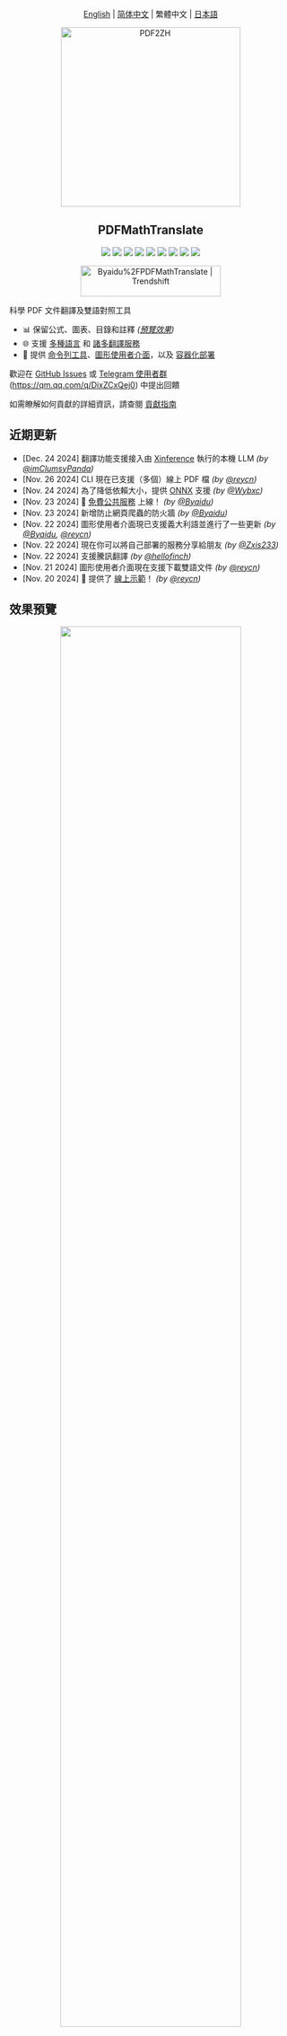 <div align="center">

[English](../README.md) | [简体中文](README_zh-CN.md) | 繁體中文 | [日本語](README_ja-JP.md)

<img src="./images/banner.png" width="320px"  alt="PDF2ZH"/>  

<h2 id="title">PDFMathTranslate</h2>

<p>
  <!-- PyPI -->
  <a href="https://pypi.org/project/pdf2zh/">
    <img src="https://img.shields.io/pypi/v/pdf2zh"/></a>
  <a href="https://pepy.tech/projects/pdf2zh">
    <img src="https://static.pepy.tech/badge/pdf2zh"></a>
  <a href="https://hub.docker.com/repository/docker/byaidu/pdf2zh">
    <img src="https://img.shields.io/docker/pulls/byaidu/pdf2zh"></a>
  <!-- License -->
  <a href="./LICENSE">
    <img src="https://img.shields.io/github/license/Byaidu/PDFMathTranslate"/></a>
  <a href="https://huggingface.co/spaces/reycn/PDFMathTranslate-Docker">
    <img src="https://img.shields.io/badge/%F0%9F%A4%97-Online%20Demo-FF9E0D"/></a>
  <a href="https://www.modelscope.cn/studios/AI-ModelScope/PDFMathTranslate">
    <img src="https://img.shields.io/badge/ModelScope-Demo-blue"></a>
  <a href="https://github.com/Byaidu/PDFMathTranslate/pulls">
    <img src="https://img.shields.io/badge/contributions-welcome-green"/></a>
  <a href="https://gitcode.com/Byaidu/PDFMathTranslate/overview">
    <img src="https://gitcode.com/Byaidu/PDFMathTranslate/star/badge.svg"></a>
  <a href="https://t.me/+Z9_SgnxmsmA5NzBl">
    <img src="https://img.shields.io/badge/Telegram-2CA5E0?style=flat-squeare&logo=telegram&logoColor=white"/></a>
</p>

<a href="https://trendshift.io/repositories/12424" target="_blank"><img src="https://trendshift.io/api/badge/repositories/12424" alt="Byaidu%2FPDFMathTranslate | Trendshift" style="width: 250px; height: 55px;" width="250" height="55"/></a>

</div>

科學 PDF 文件翻譯及雙語對照工具

- 📊 保留公式、圖表、目錄和註釋 *([預覽效果](#preview))*
- 🌐 支援 [多種語言](#language) 和 [諸多翻譯服務](#services)
- 🤖 提供 [命令列工具](#usage)、[圖形使用者介面](#gui)，以及 [容器化部署](#docker)

歡迎在 [GitHub Issues](https://github.com/Byaidu/PDFMathTranslate/issues) 或 [Telegram 使用者群](https://t.me/+Z9_SgnxmsmA5NzBl)(https://qm.qq.com/q/DixZCxQej0) 中提出回饋

如需瞭解如何貢獻的詳細資訊，請查閱 [貢獻指南](https://github.com/Byaidu/PDFMathTranslate/wiki/Contribution-Guide---%E8%B4%A1%E7%8C%AE%E6%8C%87%E5%8D%97)

<h2 id="updates">近期更新</h2>

- [Dec. 24 2024] 翻譯功能支援接入由 [Xinference](https://github.com/xorbitsai/inference) 執行的本機 LLM _(by [@imClumsyPanda](https://github.com/imClumsyPanda))_
- [Nov. 26 2024] CLI 現在已支援（多個）線上 PDF 檔 *(by [@reycn](https://github.com/reycn))*  
- [Nov. 24 2024] 為了降低依賴大小，提供 [ONNX](https://github.com/onnx/onnx) 支援 *(by [@Wybxc](https://github.com/Wybxc))*  
- [Nov. 23 2024] 🌟 [免費公共服務](#demo) 上線！ *(by [@Byaidu](https://github.com/Byaidu))*  
- [Nov. 23 2024] 新增防止網頁爬蟲的防火牆 *(by [@Byaidu](https://github.com/Byaidu))*  
- [Nov. 22 2024] 圖形使用者介面現已支援義大利語並進行了一些更新 *(by [@Byaidu](https://github.com/Byaidu), [@reycn](https://github.com/reycn))*  
- [Nov. 22 2024] 現在你可以將自己部署的服務分享給朋友 *(by [@Zxis233](https://github.com/Zxis233))*  
- [Nov. 22 2024] 支援騰訊翻譯 *(by [@hellofinch](https://github.com/hellofinch))*  
- [Nov. 21 2024] 圖形使用者介面現在支援下載雙語文件 *(by [@reycn](https://github.com/reycn))*  
- [Nov. 20 2024] 🌟 提供了 [線上示範](#demo)！ *(by [@reycn](https://github.com/reycn))*  

<h2 id="preview">效果預覽</h2>

<div align="center">
<img src="./images/preview.gif" width="80%"/>
</div>

<h2 id="demo">線上示範 🌟</h2>

### 免費服務 (<https://pdf2zh.com/>)

你可以立即嘗試 [免費公共服務](https://pdf2zh.com/) 而無需安裝

### 線上示範

你可以直接在 [HuggingFace 上的線上示範](https://huggingface.co/spaces/reycn/PDFMathTranslate-Docker)和[魔搭的線上示範](https://www.modelscope.cn/studios/AI-ModelScope/PDFMathTranslate)進行嘗試，無需安裝。
請注意，示範使用的運算資源有限，請勿濫用。

<h2 id="install">安裝與使用</h2>

我們提供了四種使用此專案的方法：[命令列工具](#cmd)、[便攜式安裝](#portable)、[圖形使用者介面](#gui) 與 [容器化部署](#docker)。

pdf2zh 在執行時需要額外下載模型（`wybxc/DocLayout-YOLO-DocStructBench-onnx`），該模型也可在魔搭（ModelScope）上取得。如果在啟動時下載該模型時遇到問題，請使用如下環境變數：
```shell
set HF_ENDPOINT=https://hf-mirror.com
```

<h3 id="cmd">方法一、命令列工具</h3>

1. 確保已安裝 Python 版本大於 3.8 且小於 3.12  
2. 安裝此程式：

   ```bash
   pip install pdf2zh
   ```

3. 執行翻譯，生成檔案位於 [目前工作目錄](https://chatgpt.com/share/6745ed36-9acc-800e-8a90-59204bd13444)：

   ```bash
   pdf2zh document.pdf
   ```

<h3 id="portable">方法二、便攜式安裝</h3>

無需預先安裝 Python 環境

下載 [setup.bat](https://raw.githubusercontent.com/Byaidu/PDFMathTranslate/refs/heads/main/script/setup.bat) 並直接雙擊執行

<h3 id="gui">方法三、圖形使用者介面</h3>

1. 確保已安裝 Python 版本大於 3.8 且小於 3.12  
2. 安裝此程式：

   ```bash
   pip install pdf2zh
   ```

3. 在瀏覽器中啟動使用：

   ```bash
   pdf2zh -i
   ```

4. 如果您的瀏覽器沒有自動開啟並跳轉，請手動在瀏覽器開啟：

   ```bash
   http://localhost:7860/
   ```

   <img src="./images/gui.gif" width="500"/>

查看 [documentation for GUI](/README_GUI.md) 以獲取詳細說明

<h3 id="docker">方法四、容器化部署</h3>

1. 拉取 Docker 映像檔並執行：

   ```bash
   docker pull byaidu/pdf2zh
   docker run -d -p 7860:7860 byaidu/pdf2zh
   ```

2. 透過瀏覽器開啟：

   ```
   http://localhost:7860/
   ```

用於在雲服務上部署容器映像檔：

<div>
<a href="https://www.heroku.com/deploy?template=https://github.com/Byaidu/PDFMathTranslate">
  <img src="https://www.herokucdn.com/deploy/button.svg" alt="Deploy" height="26"></a>
<a href="https://render.com/deploy">
  <img src="https://render.com/images/deploy-to-render-button.svg" alt="Deploy to Koyeb" height="26"></a>
<a href="https://zeabur.com/templates/5FQIGX?referralCode=reycn">
  <img src="https://zeabur.com/button.svg" alt="Deploy on Zeabur" height="26"></a>
<a href="https://app.koyeb.com/deploy?type=git&builder=buildpack&repository=github.com/Byaidu/PDFMathTranslate&branch=main&name=pdf-math-translate">
  <img src="https://www.koyeb.com/static/images/deploy/button.svg" alt="Deploy to Koyeb" height="26"></a>
</div>

<h2 id="usage">高級選項</h2>

在命令列中執行翻譯指令，並在目前工作目錄下生成譯文檔案 `example-mono.pdf` 和雙語對照檔案 `example-dual.pdf`。預設使用 Google 翻譯服務。

<img src="./images/cmd.explained.png" width="580px"  alt="cmd"/>  

以下表格列出了所有高級選項，供參考：

| Option    | 功能 | 範例 |
| -------- | ------- |------- |
| files | 本機檔案 |  `pdf2zh ~/local.pdf` |
| links | 線上檔案 |  `pdf2zh http://arxiv.org/paper.pdf` |
| `-i`  | [進入圖形介面](#gui) |  `pdf2zh -i` |
| `-p`  | [僅翻譯部分文件](#partial) |  `pdf2zh example.pdf -p 1` |
| `-li` | [原文語言](#language) |  `pdf2zh example.pdf -li en` |
| `-lo` | [目標語言](#language) |  `pdf2zh example.pdf -lo zh` |
| `-s`  | [指定翻譯服務](#services) |  `pdf2zh example.pdf -s deepl` |
| `-t`  | [多執行緒](#threads) | `pdf2zh example.pdf -t 1` |
| `-o`  | 輸出目錄 | `pdf2zh example.pdf -o output` |
| `-f`, `-c` | [例外規則](#exceptions) | `pdf2zh example.pdf -f "(MS.*)"` |
| `--share` | [獲取 gradio 公開連結] | `pdf2zh -i --share` |
| `--authorized` | [[添加網頁認證及自訂認證頁面](https://github.com/Byaidu/PDFMathTranslate/blob/main/docs/ADVANCED.)] | `pdf2zh -i --authorized users.txt [auth.html]` |
| `--prompt` | [使用自訂的大模型 Prompt] | `pdf2zh --prompt [prompt.txt]` |
| `--onnx` | [使用自訂的 DocLayout-YOLO ONNX 模型] | `pdf2zh --onnx [onnx/model/path]` |
| `--serverport` | [自訂 WebUI 埠號] | `pdf2zh --serverport 7860` |
| `--dir` | [資料夾翻譯] | `pdf2zh --dir /path/to/translate/` |

<h3 id="partial">全文或部分文件翻譯</h3>

- **全文翻譯**

```bash
pdf2zh example.pdf
```

- **部分翻譯**

```bash
pdf2zh example.pdf -p 1-3,5
```

<h3 id="language">指定原文語言與目標語言</h3>

可參考 [Google 語言代碼](https://developers.google.com/admin-sdk/directory/v1/languages)、[DeepL 語言代碼](https://developers.deepl.com/docs/resources/supported-languages)

```bash
pdf2zh example.pdf -li en -lo ja
```

<h3 id="services">使用不同的翻譯服務</h3>

下表列出了每個翻譯服務所需的 [環境變數](https://chatgpt.com/share/6734a83d-9d48-800e-8a46-f57ca6e8bcb4)。在使用前，請先確保已設定好對應的變數。

|**Translator**|**Service**|**Environment Variables**|**Default Values**|**Notes**|
|-|-|-|-|-|
|**Google (Default)**|`google`|無|N/A|無|
|**Bing**|`bing`|無|N/A|無|
|**DeepL**|`deepl`|`DEEPL_AUTH_KEY`|`[Your Key]`|參閱 [DeepL](https://support.deepl.com/hc/en-us/articles/360020695820-API-Key-for-DeepL-s-API)|
|**DeepLX**|`deeplx`|`DEEPLX_ENDPOINT`|`https://api.deepl.com/translate`|參閱 [DeepLX](https://github.com/OwO-Network/DeepLX)|
|**Ollama**|`ollama`|`OLLAMA_HOST`, `OLLAMA_MODEL`|`http://127.0.0.1:11434`, `gemma2`|參閱 [Ollama](https://github.com/ollama/ollama)|
|**OpenAI**|`openai`|`OPENAI_BASE_URL`, `OPENAI_API_KEY`, `OPENAI_MODEL`|`https://api.openai.com/v1`, `[Your Key]`, `gpt-4o-mini`|參閱 [OpenAI](https://platform.openai.com/docs/overview)|
|**AzureOpenAI**|`azure-openai`|`AZURE_OPENAI_BASE_URL`, `AZURE_OPENAI_API_KEY`, `AZURE_OPENAI_MODEL`|`[Your Endpoint]`, `[Your Key]`, `gpt-4o-mini`|參閱 [Azure OpenAI](https://learn.microsoft.com/zh-cn/azure/ai-services/openai/chatgpt-quickstart?tabs=command-line%2Cjavascript-keyless%2Ctypescript-keyless%2Cpython&pivots=programming-language-python)|
|**Zhipu**|`zhipu`|`ZHIPU_API_KEY`, `ZHIPU_MODEL`|`[Your Key]`, `glm-4-flash`|參閱 [Zhipu](https://open.bigmodel.cn/dev/api/thirdparty-frame/openai-sdk)|
| **ModelScope**       | `modelscope`   |`MODELSCOPE_API_KEY`, `MODELSCOPE_MODEL`|`[Your Key]`, `Qwen/Qwen2.5-Coder-32B-Instruct`| 參閱 [ModelScope](https://www.modelscope.cn/docs/model-service/API-Inference/intro)|
|**Silicon**|`silicon`|`SILICON_API_KEY`, `SILICON_MODEL`|`[Your Key]`, `Qwen/Qwen2.5-7B-Instruct`|參閱 [SiliconCloud](https://docs.siliconflow.cn/quickstart)|
|**Gemini**|`gemini`|`GEMINI_API_KEY`, `GEMINI_MODEL`|`[Your Key]`, `gemini-1.5-flash`|參閱 [Gemini](https://ai.google.dev/gemini-api/docs/openai)|
|**Azure**|`azure`|`AZURE_ENDPOINT`, `AZURE_API_KEY`|`https://api.translator.azure.cn`, `[Your Key]`|參閱 [Azure](https://docs.azure.cn/en-us/ai-services/translator/text-translation-overview)|
|**Tencent**|`tencent`|`TENCENTCLOUD_SECRET_ID`, `TENCENTCLOUD_SECRET_KEY`|`[Your ID]`, `[Your Key]`|參閱 [Tencent](https://www.tencentcloud.com/products/tmt?from_qcintl=122110104)|
|**Dify**|`dify`|`DIFY_API_URL`, `DIFY_API_KEY`|`[Your DIFY URL]`, `[Your Key]`|參閱 [Dify](https://github.com/langgenius/dify)，需要在 Dify 的工作流程輸入中定義三個變數：lang_out、lang_in、text。|
|**AnythingLLM**|`anythingllm`|`AnythingLLM_URL`, `AnythingLLM_APIKEY`|`[Your AnythingLLM URL]`, `[Your Key]`|參閱 [anything-llm](https://github.com/Mintplex-Labs/anything-llm)|
|**Argos Translate**|`argos`| | |參閱 [argos-translate](https://github.com/argosopentech/argos-translate)|
|**Grok**|`grok`| `GORK_API_KEY`, `GORK_MODEL` | `[Your GORK_API_KEY]`, `grok-2-1212` |參閱 [Grok](https://docs.x.ai/docs/overview)|
|**DeepSeek**|`deepseek`| `DEEPSEEK_API_KEY`, `DEEPSEEK_MODEL` | `[Your DEEPSEEK_API_KEY]`, `deepseek-chat` |參閱 [DeepSeek](https://www.deepseek.com/)|
|**OpenAI-Liked**|`openai-liked`| `OPENAILIKE_BASE_URL`, `OPENAILIKE_API_KEY`, `OPENAILIKE_MODEL` | `url`, `[Your Key]`, `model name` | 無 |

對於不在上述表格中，但兼容 OpenAI API 的大語言模型，可以使用與 OpenAI 相同的方式設定環境變數。

使用 `-s service` 或 `-s service:model` 指定翻譯服務：

```bash
pdf2zh example.pdf -s openai:gpt-4o-mini
```

或使用環境變數指定模型：

```bash
set OPENAI_MODEL=gpt-4o-mini
pdf2zh example.pdf -s openai
```

<h3 id="exceptions">指定例外規則</h3>

使用正則表達式指定需要保留的公式字體與字元：

```bash
pdf2zh example.pdf -f "(CM[^RT].*|MS.*|.*Ital)" -c "(\(|\||\)|\+|=|\d|[\u0080-\ufaff])"
```

預設保留 `Latex`, `Mono`, `Code`, `Italic`, `Symbol` 以及 `Math` 字體：

```bash
pdf2zh example.pdf -f "(CM[^R]|MS.M|XY|MT|BL|RM|EU|LA|RS|LINE|LCIRCLE|TeX-|rsfs|txsy|wasy|stmary|.*Mono|.*Code|.*Ital|.*Sym|.*Math)"
```

<h3 id="threads">指定執行緒數量</h3>

使用 `-t` 參數指定翻譯使用的執行緒數量：

```bash
pdf2zh example.pdf -t 1
```

<h3 id="prompt">自訂大模型 Prompt</h3>

使用 `--prompt` 指定在使用大模型翻譯時所採用的 Prompt 檔案。

```bash
pdf2zh example.pdf -pr prompt.txt
```

範例 `prompt.txt` 檔案內容：

```
[
    {
        "role": "system",
        "content": "You are a professional,authentic machine translation engine.",
    },
    {
        "role": "user",
        "content": "Translate the following markdown source text to ${lang_out}. Keep the formula notation {{v*}} unchanged. Output translation directly without any additional text.\nSource Text: ${text}\nTranslated Text:",
    },
]
```

在自訂 Prompt 檔案中，可以使用以下三個內建變數來傳遞參數：
|**變數名稱**|**說明**|
|-|-|
|`lang_in`|輸入語言|
|`lang_out`|輸出語言|
|`text`|需要翻譯的文本|

<h2 id="todo">API</h2>

### Python

```python
from pdf2zh import translate, translate_stream

params = {"lang_in": "en", "lang_out": "zh", "service": "google", "thread": 4}
file_mono, file_dual = translate(files=["example.pdf"], **params)[0]
with open("example.pdf", "rb") as f:
    stream_mono, stream_dual = translate_stream(stream=f.read(), **params)
```

### HTTP

```bash
pip install pdf2zh[backend]
pdf2zh --flask
pdf2zh --celery worker
```

```bash
curl http://localhost:11008/v1/translate -F "file=@example.pdf" -F "data={\"lang_in\":\"en\",\"lang_out\":\"zh\",\"service\":\"google\",\"thread\":4}"
{"id":"d9894125-2f4e-45ea-9d93-1a9068d2045a"}

curl http://localhost:11008/v1/translate/d9894125-2f4e-45ea-9d93-1a9068d2045a
{"info":{"n":13,"total":506},"state":"PROGRESS"}

curl http://localhost:11008/v1/translate/d9894125-2f4e-45ea-9d93-1a9068d2045a
{"state":"SUCCESS"}

curl http://localhost:11008/v1/translate/d9894125-2f4e-45ea-9d93-1a9068d2045a/mono --output example-mono.pdf

curl http://localhost:11008/v1/translate/d9894125-2f4e-45ea-9d93-1a9068d2045a/dual --output example-dual.pdf

curl http://localhost:11008/v1/translate/d9894125-2f4e-45ea-9d93-1a9068d2045a -X DELETE
```

<h2 id="acknowledgement">致謝</h2>

- 文件合併：[PyMuPDF](https://github.com/pymupdf/PyMuPDF)
- 文件解析：[Pdfminer.six](https://github.com/pdfminer/pdfminer.six)
- 文件提取：[MinerU](https://github.com/opendatalab/MinerU)
- 文件預覽：[Gradio PDF](https://github.com/freddyaboulton/gradio-pdf)
- 多執行緒翻譯：[MathTranslate](https://github.com/SUSYUSTC/MathTranslate)
- 版面解析：[DocLayout-YOLO](https://github.com/opendatalab/DocLayout-YOLO)
- PDF 標準：[PDF Explained](https://zxyle.github.io/PDF-Explained/)、[PDF Cheat Sheets](https://pdfa.org/resource/pdf-cheat-sheets/)
- 多語言字型：[Go Noto Universal](https://github.com/satbyy/go-noto-universal)

<h2 id="contrib">貢獻者</h2>

<a href="https://github.com/Byaidu/PDFMathTranslate/graphs/contributors">
  <img src="https://opencollective.com/PDFMathTranslate/contributors.svg?width=890&button=false" />
</a>

![Alt](https://repobeats.axiom.co/api/embed/dfa7583da5332a11468d686fbd29b92320a6a869.svg "Repobeats analytics image")

<h2 id="star_hist">星標歷史</h2>

<a href="https://star-history.com/#Byaidu/PDFMathTranslate&Date">
 <picture>
   <source media="(prefers-color-scheme: dark)" srcset="https://api.star-history.com/svg?repos=Byaidu/PDFMathTranslate&type=Date&theme=dark" />
   <source media="(prefers-color-scheme: light)" srcset="https://api.star-history.com/svg?repos=Byaidu/PDFMathTranslate&type=Date" />
   <img alt="Star History Chart" src="https://api.star-history.com/svg?repos=Byaidu/PDFMathTranslate&type=Date"/>
 </picture>
</a>